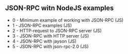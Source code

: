 ## JSON-RPC witn NodeJS examples

- 0 - Minimum example of working with JSON-RPC (JS)
- 1 - JSON-RPC examples (JS)
- 2 - HTTP-request to JSON-RPC server (JS)
- 3 - JSON-RPC with HTTP server (JS)
- 4 - JSON-RPC with jayson (JS)
- 5 - JSON-RPC with json-rpc-2.0 (JS)
